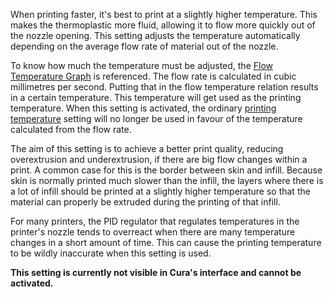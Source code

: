 When printing faster, it's best to print at a slightly higher temperature. This makes the thermoplastic more fluid, allowing it to flow more quickly out of the nozzle opening. This setting adjusts the temperature automatically depending on the average flow rate of material out of the nozzle.

To know how much the temperature must be adjusted, the [Flow Temperature Graph](material_flow_temp_graph.md) is referenced. The flow rate is calculated in cubic millimetres per second. Putting that in the flow temperature relation results in a certain temperature. This temperature will get used as the printing temperature. When this setting is activated, the ordinary [printing temperature](material_print_temperature.md) setting will no longer be used in favour of the temperature calculated from the flow rate.

The aim of this setting is to achieve a better print quality, reducing overextrusion and underextrusion, if there are big flow changes within a print. A common case for this is the border between skin and infill. Because skin is normally printed much slower than the infill, the layers where there is a lot of infill should be printed at a slightly higher temperature so that the material can properly be extruded during the printing of that infill.

For many printers, the PID regulator that regulates temperatures in the printer's nozzle tends to overreact when there are many temperature changes in a short amount of time. This can cause the printing temperature to be wildly inaccurate when this setting is used.

**This setting is currently not visible in Cura's interface and cannot be activated.**